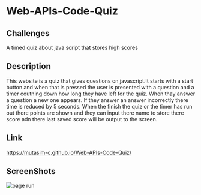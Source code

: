 # Web-APIs-Code-Quiz
## Challenges
A timed quiz about java script that stores high scores

## Description
This website is a quiz that gives questions on javascript.It starts with a start button and when that is pressed the user is presented with a question and a timer coutning down how long they have left for the quiz. When thay answer a question a new one appears. If they answer  an answer incorrectly there time is reduced by 5 seconds. When the finish the quiz or the timer has run out there points are shown and they can input there name to store there score adn there last saved score will be output to the screen.

## Link
https://mutasim-c.github.io/Web-APIs-Code-Quiz/

## ScreenShots
![page run](./assets/img/chrome-capture-2023-10-26.gif)